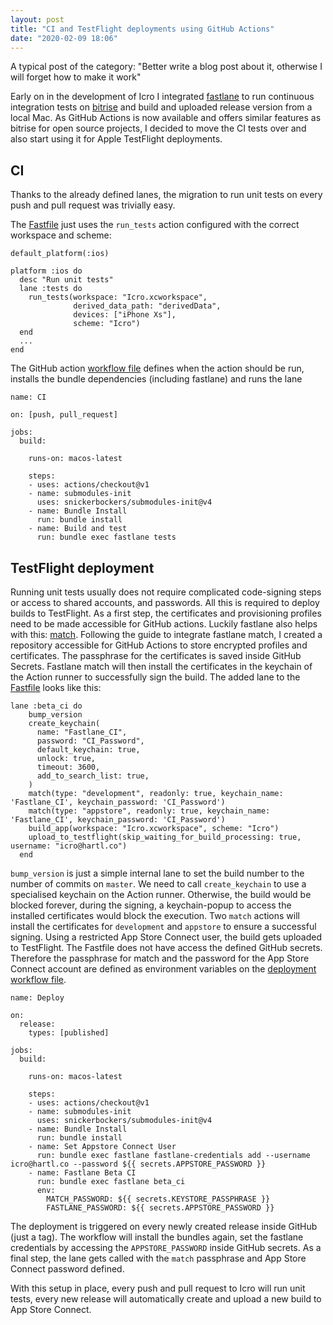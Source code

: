 ```yaml
---
layout: post
title: "CI and TestFlight deployments using GitHub Actions"
date: "2020-02-09 18:06"
---
```


A typical post of the category: "Better write a blog post about it, otherwise I will forget how to make it work"

Early on in the development of Icro I integrated [fastlane](https://fastlane.tools) to run continuous integration tests on [bitrise](https://www.bitrise.io) and build and uploaded release version from a local Mac. As GitHub Actions is now available and offers similar features as bitrise for open source projects, I decided to move the CI tests over and also start using it for Apple TestFlight deployments.

## CI

Thanks to the already defined lanes, the migration to run unit tests on every push and pull request was trivially easy.

The [Fastfile](https://github.com/hartlco/Icro/blob/master/fastlane/Fastfile) just uses the `run_tests` action configured with the correct workspace and scheme:

```
default_platform(:ios)

platform :ios do
  desc "Run unit tests"
  lane :tests do
    run_tests(workspace: "Icro.xcworkspace",
              derived_data_path: "derivedData",
              devices: ["iPhone Xs"],
              scheme: "Icro")
  end
  ...
end
``` 

The GitHub action [workflow file](https://github.com/hartlco/Icro/blob/master/.github/workflows/test.yml) defines when the action should be run, installs the bundle dependencies (including fastlane) and runs the lane

```
name: CI

on: [push, pull_request]

jobs:
  build:

    runs-on: macos-latest

    steps:
    - uses: actions/checkout@v1
    - name: submodules-init
      uses: snickerbockers/submodules-init@v4
    - name: Bundle Install
      run: bundle install
    - name: Build and test
      run: bundle exec fastlane tests
```

## TestFlight deployment

Running unit tests usually does not require complicated code-signing steps or access to shared accounts, and passwords. All this is required to deploy builds to TestFlight.
As a first step, the certificates and provisioning profiles need to be made accessible for GitHub actions. Luckily fastlane also helps with this: [match](https://docs.fastlane.tools/actions/match/). Following the guide to integrate fastlane match, I created a repository accessible for GitHub Actions to store encrypted profiles and certificates. The passphrase for the certificates is saved inside GitHub Secrets. Fastlane match will then install the certificates in the keychain of the Action runner to successfully sign the build.
The added lane to the [Fastfile](https://github.com/hartlco/Icro/blob/master/fastlane/Fastfile) looks like this:

```
lane :beta_ci do
    bump_version
    create_keychain(
      name: "Fastlane_CI",
      password: "CI_Password",
      default_keychain: true,
      unlock: true,
      timeout: 3600,
      add_to_search_list: true,
    )
    match(type: "development", readonly: true, keychain_name: 'Fastlane_CI', keychain_password: 'CI_Password')
    match(type: "appstore", readonly: true, keychain_name: 'Fastlane_CI', keychain_password: 'CI_Password')
    build_app(workspace: "Icro.xcworkspace", scheme: "Icro")
    upload_to_testflight(skip_waiting_for_build_processing: true, username: "icro@hartl.co")
  end
```

`bump_version` is just a simple internal lane to set the build number to the number of commits on `master`. We need to call `create_keychain` to use a specialised keychain on the Action runner. Otherwise, the build would be blocked forever, during the signing, a keychain-popup to access the installed certificates would block the execution. Two `match` actions will install the certificates for `development` and `appstore` to ensure a successful signing. Using a restricted App Store Connect user, the build gets uploaded to TestFlight. The Fastfile does not have access the defined GitHub secrets. Therefore the passphrase for match and the password for the App Store Connect account are defined as environment variables on the [deployment workflow file](https://github.com/hartlco/Icro/blob/master/.github/workflows/deploy.yml).

```
name: Deploy

on:
  release:
    types: [published]

jobs:
  build:

    runs-on: macos-latest

    steps:
    - uses: actions/checkout@v1
    - name: submodules-init
      uses: snickerbockers/submodules-init@v4
    - name: Bundle Install
      run: bundle install
    - name: Set Appstore Connect User
      run: bundle exec fastlane fastlane-credentials add --username icro@hartl.co --password ${{ secrets.APPSTORE_PASSWORD }}
    - name: Fastlane Beta CI
      run: bundle exec fastlane beta_ci
      env:
        MATCH_PASSWORD: ${{ secrets.KEYSTORE_PASSPHRASE }}
        FASTLANE_PASSWORD: ${{ secrets.APPSTORE_PASSWORD }}
```

The deployment is triggered on every newly created release inside GitHub (just a tag). The workflow will install the bundles again, set the fastlane credentials by accessing the `APPSTORE_PASSWORD` inside GitHub secrets. As a final step, the lane gets called with the `match` passphrase and App Store Connect password defined.

With this setup in place, every push and pull request to Icro will run unit tests, every new release will automatically create and upload a new build to App Store Connect.